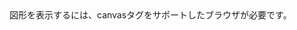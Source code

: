 <html>
<body>
<canvas id="sample" width="400" height="300">
図形を表示するには、canvasタグをサポートしたブラウザが必要です。
</canvas>
<script>
  var canvas = document.getElementById('sample');
  var context = canvas.getContext('2d');
  function main() {  
  context.fillRect(Math.random()*1000,Math.random()*1000,10,10);
  
  
  
  
  
  
  
  requestAnimationFrame(main);
  }
  main();
</script>
</body>
</html>
